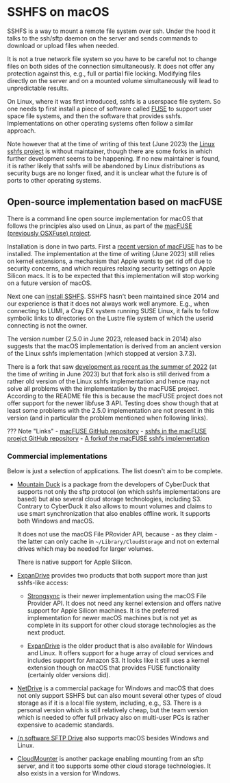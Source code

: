 # SSHFS on macOS

SSHFS is a way to mount a remote file system over ssh. Under the hood it talks to 
the ssh/sftp daemon on the server and sends commands to download or upload files when
needed.

It is not a true network file system so you have to be careful not to change files
on both sides of the connection simultaneously. It does not offer any protection
against this, e.g., full or partial file locking. Modifying files directly on 
the server and on a mounted volume simultaneously will lead to unpredictable results.

On Linux, where it was first introduced, sshfs is a userspace file system. So one needs
tp first install a piece of software called [FUSE](https://www.kernel.org/doc/html/next/filesystems/fuse.html)
to support user space file systems, and then the software that provides sshfs. 
Implementations on other operating systems often follow a similar approach.

Note however that at the time of writing of this text (June 2023) the
[Linux sshfs project](https://github.com/libfuse/sshfs) is without maintainer, though there are
some forks in which further development seems to be happening. If no new maintainer is
found, it is rather likely that sshfs will be abandoned by Linux distributions as security bugs
are no longer fixed, and it is unclear what the future is of ports to other operating systems.


## Open-source implementation based on macFUSE

There is a command line open source implementation for macOS that follows the principles also
used on Linux, as part of the [macFUSE (previously OSXFuse) project](https://osxfuse.github.io/).

Installation is done in two parts. First a 
[recent version of macFUSE](https://github.com/osxfuse/osxfuse/releases) 
has to be installed. 
The implementation at the time of writing (June 2023) still relies on kernel extensions, a mechanism 
that Apple wants to get rid off due to security concerns, and which requires relaxing security
settings on Apple Silicon macs. It is to be expected that this implementation will stop working on 
a future version of macOS. 

Next one can [install SSHFS](https://github.com/osxfuse/osxfuse/releases). SSHFS hasn't been maintained
since 2014 and our experience is that it does not always work well anymore. E.g., when connecting to 
LUMI, a Cray EX system running SUSE Linux, it fails to follow symbolic links to directories on the 
Lustre file system of which the userid connecting is not the owner.

The version number (2.5.0 in June 2023, released back in 2014) also suggests that the macOS implementation
is derived from an ancient version of the Linux sshfs implementation (which stopped at version 3.7.3).

There is a fork that saw [development as recent as the summer of 2022](https://github.com/tormodwill/macSSHFS)
(at the time of writing in June 2023) but that fork also is still derived 
from a rather old version of the Linux sshfs implementation and hence may not solve all problems with 
the implementation by the macFUSE project. According to the README file this is because the macFUSE 
project does not offer support for the newer libfuse 3 API. Testing does show though that at least
some problems with the 2.5.0 implementation are not present in this version (and in particular
the problem mentioned when following links).


??? Note "Links"
    -   [macFUSE GitHub repository]()
    -   [sshfs in the macFUSE proejct GitHub repository](https://github.com/osxfuse/sshfs)
    -   [A forkof the macFUSE sshfs implementation](https://github.com/tormodwill/macSSHFS)


### Commercial implementations

Below is just a selection of applications. The list doesn't aim to be complete.

-   [Mountain Duck](https://mountainduck.io/) is a package from the developers of
    CyberDuck that supports not only the sftp protocol (on which sshfs implementations
    are based) but also several cloud storage technologies, including S3. Contrary to
    CyberDuck it also allows to mount volumes and claims to use smart synchronization
    that also enables offline work. It supports both Windows and macOS.

    It does not use the macOS File PRovider API, because - as they claim - the latter
    can only cache in `~/Library/CloudStorage` and not on external drives which may be
    needed for larger volumes.

    There is native support for Apple Silicon.

-   [ExpanDrive](https://www.expandrive.com/) provides two products that both support more
    than just sshfs-like access:

    -   [Strongsync](https://www.expandrive.com/strongsync/) is their newer implementation 
        using the macOS File Provider API. It does not need any kernel extension and offers
        native support for Apple Silicon machines. It is the preferred implementation for
        newer macOS machines but is not yet as complete in its support for other cloud
        storage technologies as the next product.

    -   [ExpanDrive](https://www.expandrive.com/desktop/) is the older product that is also
        available for Windows and Linux. It offers support for a huge array of cloud services
        and includes support for Amazon S3. It looks like it still uses a kernel extension though
        on macOS that provides FUSE functionality (certainly older versions did).


-   [NetDrive](https://www.netdrive.net/) is a commercial package for Windows and macOS that does not
    only support SSHFS but can also mount several other types of cloud storage as if it is a local file
    system, including, e.g., S3. There is a personal version which is still relatively cheap, but the
    team version which is needed to offer full privacy also on multi-user PCs is rather expensive to
    academic standards.

-   [/n software SFTP Drive](https://www.nsoftware.com/sftpdrive/) also supports macOS besides Windows and Linux.

-   [CloudMounter](https://cloudmounter.net/sftp-client-mac.html) is another package enabling mounting from an
    sftp server, and it too supports some other cloud storage technologies. It also exists in a version for Windows.


